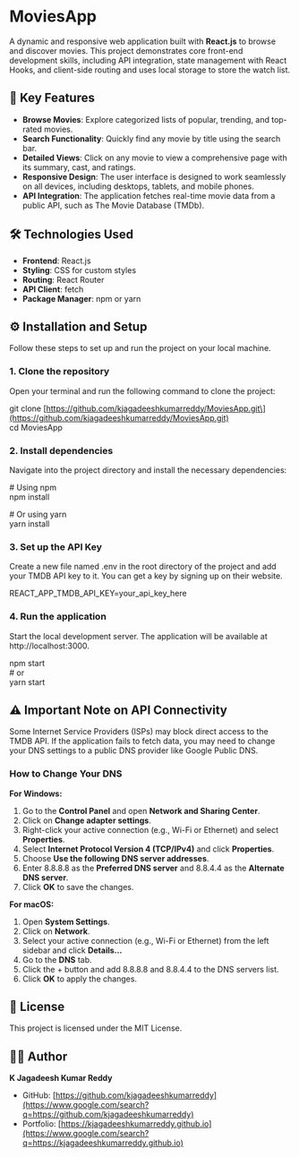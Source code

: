 # **MoviesApp**

A dynamic and responsive web application built with **React.js** to browse and discover movies. This project demonstrates core front-end development skills, including API integration, state management with React Hooks, and client-side routing and uses local storage to store the watch list. 

## **🚀 Key Features**

* **Browse Movies**: Explore categorized lists of popular, trending, and top-rated movies.  
* **Search Functionality**: Quickly find any movie by title using the search bar.  
* **Detailed Views**: Click on any movie to view a comprehensive page with its summary, cast, and ratings.  
* **Responsive Design**: The user interface is designed to work seamlessly on all devices, including desktops, tablets, and mobile phones.  
* **API Integration**: The application fetches real-time movie data from a public API, such as The Movie Database (TMDb).

## **🛠️ Technologies Used**

* **Frontend**: React.js  
* **Styling**: CSS for custom styles  
* **Routing**: React Router  
* **API Client**: fetch  
* **Package Manager**: npm or yarn

## **⚙️ Installation and Setup**

Follow these steps to set up and run the project on your local machine.

### **1\. Clone the repository**

Open your terminal and run the following command to clone the project:

git clone \[https://github.com/kjagadeeshkumarreddy/MoviesApp.git\](https://github.com/kjagadeeshkumarreddy/MoviesApp.git)  
cd MoviesApp

### **2\. Install dependencies**

Navigate into the project directory and install the necessary dependencies:

\# Using npm  
npm install

\# Or using yarn  
yarn install

### **3\. Set up the API Key**

Create a new file named .env in the root directory of the project and add your TMDB API key to it. You can get a key by signing up on their website.

REACT\_APP\_TMDB\_API\_KEY=your\_api\_key\_here

### **4\. Run the application**

Start the local development server. The application will be available at http://localhost:3000.

npm start  
\# or  
yarn start

## **⚠️ Important Note on API Connectivity**

Some Internet Service Providers (ISPs) may block direct access to the TMDB API. If the application fails to fetch data, you may need to change your DNS settings to a public DNS provider like Google Public DNS.

### **How to Change Your DNS**

**For Windows:**

1. Go to the **Control Panel** and open **Network and Sharing Center**.  
2. Click on **Change adapter settings**.  
3. Right-click your active connection (e.g., Wi-Fi or Ethernet) and select **Properties**.  
4. Select **Internet Protocol Version 4 (TCP/IPv4)** and click **Properties**.  
5. Choose **Use the following DNS server addresses**.  
6. Enter 8.8.8.8 as the **Preferred DNS server** and 8.8.4.4 as the **Alternate DNS server**.  
7. Click **OK** to save the changes.

**For macOS:**

1. Open **System Settings**.  
2. Click on **Network**.  
3. Select your active connection (e.g., Wi-Fi or Ethernet) from the left sidebar and click **Details...**  
4. Go to the **DNS** tab.  
5. Click the \+ button and add 8.8.8.8 and 8.8.4.4 to the DNS servers list.  
6. Click **OK** to apply the changes.

## **📄 License**

This project is licensed under the MIT License.

## **👨‍💻 Author**

**K Jagadeesh Kumar Reddy**

* GitHub: [https://github.com/kjagadeeshkumarreddy](https://www.google.com/search?q=https://github.com/kjagadeeshkumarreddy)  
* Portfolio: [https://kjagadeeshkumarreddy.github.io](https://www.google.com/search?q=https://kjagadeeshkumarreddy.github.io)
